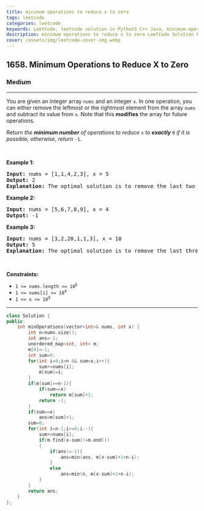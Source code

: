 ```yaml
---
title: minimum operations to reduce x to zero
tags: leetcode
categories: leetcode
keywords: LeetCode, leetcode solution in Python3 C++ Java, minimum-operations-to-reduce-x-to-zero solution
description: minimum operations to reduce x to zero LeetCode Solution Explained
cover: /assets/img/leetcode-cover-img.webp
---
```



<h2>1658. Minimum Operations to Reduce X to Zero</h2><h3>Medium</h3><hr><div><p>You are given an integer array <code>nums</code> and an integer <code>x</code>. In one operation, you can either remove the leftmost or the rightmost element from the array <code>nums</code> and subtract its value from <code>x</code>. Note that this <strong>modifies</strong> the array for future operations.</p>

<p>Return <em>the <strong>minimum number</strong> of operations to reduce </em><code>x</code> <em>to <strong>exactly</strong></em> <code>0</code> <em>if it is possible</em><em>, otherwise, return </em><code>-1</code>.</p>

<p>&nbsp;</p>
<p><strong>Example 1:</strong></p>

<pre><strong>Input:</strong> nums = [1,1,4,2,3], x = 5
<strong>Output:</strong> 2
<strong>Explanation:</strong> The optimal solution is to remove the last two elements to reduce x to zero.
</pre>

<p><strong>Example 2:</strong></p>

<pre><strong>Input:</strong> nums = [5,6,7,8,9], x = 4
<strong>Output:</strong> -1
</pre>

<p><strong>Example 3:</strong></p>

<pre><strong>Input:</strong> nums = [3,2,20,1,1,3], x = 10
<strong>Output:</strong> 5
<strong>Explanation:</strong> The optimal solution is to remove the last three elements and the first two elements (5 operations in total) to reduce x to zero.
</pre>

<p>&nbsp;</p>
<p><strong>Constraints:</strong></p>

<ul>
	<li><code>1 &lt;= nums.length &lt;= 10<sup>5</sup></code></li>
	<li><code>1 &lt;= nums[i] &lt;= 10<sup>4</sup></code></li>
	<li><code>1 &lt;= x &lt;= 10<sup>9</sup></code></li>
</ul>
</div>

---




```cpp
class Solution {
public:
    int minOperations(vector<int>& nums, int x) {
        int n=nums.size();
        int ans=-1;
        unordered_map<int, int> m;
        m[0]=-1;
        int sum=0;
        for(int i=0;i<n && sum<x;i++){
            sum+=nums[i];
            m[sum]=i;
        }
        if(m[sum]==n-1){
            if(sum==x)
                return m[sum]+1;
            return -1;
        }
        if(sum==x)
            ans=m[sum]+1;
        sum=0;
        for(int i=n-1;i>=0;i--){
            sum+=nums[i];
            if(m.find(x-sum)!=m.end())
            {
                if(ans!=-1){
                    ans=min(ans, m[x-sum]+1+n-i);
                }
                else
                    ans=min(n, m[x-sum]+1+n-i);
            }
        }
        return ans;
    }
};
```
